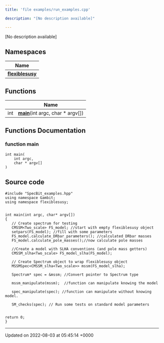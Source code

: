 ```yaml
---
title: 'file examples/run_examples.cpp'

description: "[No description available]"

---
```







[No description available]

## Namespaces

| Name           |
| -------------- |
| **[flexiblesusy](/documentation/code/darkbit/namespaces/namespaceflexiblesusy/)**  |

## Functions

|                | Name           |
| -------------- | -------------- |
| int | **[main](/documentation/code/darkbit/files/run__examples_8cpp/#function-main)**(int argc, char * argv[]) |


## Functions Documentation

### function main

```
int main(
    int argc,
    char * argv[]
)
```




## Source code

```
#include "SpecBit_examples.hpp"
using namespace Gambit;
using namespace flexiblesusy;


int main(int argc, char* argv[])
{
   // Create spectrum for testing
   CMSSM<Two_scale> FS_model; //start with empty flexiblesusy object
   setpars(FS_model); //fill with some parameters
   FS_model.calculate_DRbar_parameters(); //calculated DRbar masses 
   FS_model.calculate_pole_masses();//now calculate pole masses
    
   //Create a model with SLHA conventions (and pole mass getters)
   CMSSM_slha<Two_scale> FS_model_slha(FS_model);

   // Create Spectrum object to wrap flexiblesusy object
   MSSMSpec<CMSSM_slha<Two_scale>> mssm(FS_model_slha);
   
   Spectrum* spec = &mssm; //Convert pointer to Spectrum type

   mssm_manipulate(mssm);  //function can manipulate knowing the model
   
   spec_manipulate(spec); //function can manipulate without knowing model.
   
   SM_checks(spec); // Run some tests on standard model parameters 


return 0;
}
```


-------------------------------

Updated on 2022-08-03 at 05:45:14 +0000
